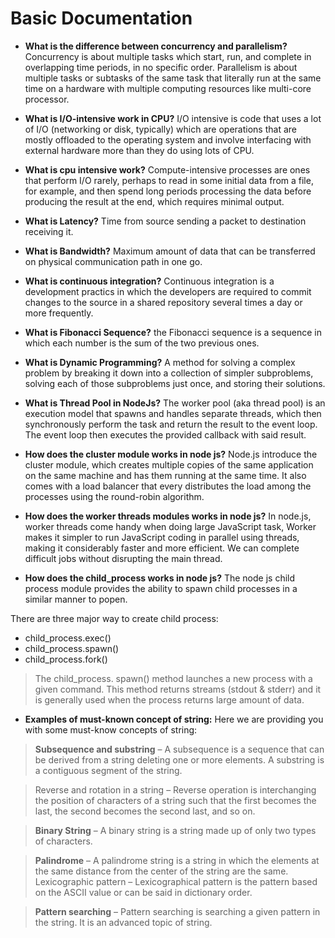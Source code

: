 # **Basic Documentation**

* **What is the difference between concurrency and parallelism?** Concurrency is about multiple tasks which start, run, and complete in overlapping time periods, in no specific order. Parallelism is about multiple tasks or subtasks of the same task that literally run at the same time on a hardware with multiple computing resources like multi-core processor.

* **What is I/O-intensive work in CPU?** I/O intensive is code that uses a lot of I/O (networking or disk, typically) which are operations that are mostly offloaded to the operating system and involve interfacing with external hardware more than they do using lots of CPU.

* **What is cpu intensive work?** Compute-intensive processes are ones that perform I/O rarely, perhaps to read in some initial data from a file, for example, and then spend long periods processing the data before producing the result at the end, which requires minimal output.

* **What is Latency?** Time from source sending a packet to destination receiving it.

* **What is Bandwidth?** Maximum amount of data that can be transferred on physical communication path in one go.

* **What is continuous integration?** Continuous integration is a development practics in which the developers are required to commit changes to the source in a shared repository several times a day or more frequently.

* **What is Fibonacci Sequence?** the Fibonacci sequence is a sequence in which each number is the sum of the two previous ones.

* **What is Dynamic Programming?** A method for solving a complex problem by breaking it down into a collection of simpler subproblems, solving each of those subproblems just once, and storing their solutions.

* **What is Thread Pool in NodeJs?** The worker pool (aka thread pool) is an execution model that spawns and handles separate threads, which then synchronously perform the task and return the result to the event loop. The event loop then executes the provided callback with said result.

* **How does the cluster module works in node js?** Node.js introduce the cluster module, which creates multiple copies of the same application on the same machine and has them running at the same time. It also comes with a load balancer that every distributes the load among the processes using the round-robin algorithm.

* **How does the worker threads modules works in node js?** In node.js, worker threads come handy when doing large JavaScript task, Worker makes it simpler to run JavaScript coding in parallel using threads, making it considerably faster and more efficient. We can complete difficult jobs without disrupting the main thread.

* **How does the child_process works in node js?** The node js child process module provides the ability to spawn child processes in a similar manner to popen.

There are three major way to create child process:

* child_process.exec()
* child_process.spawn()
* child_process.fork()

> The child_process. spawn() method launches a new process with a given command. This method returns streams (stdout & stderr) and it is generally used when the process returns large amount of data.

* **Examples of must-known concept of string:** Here we are providing you with some must-know concepts of string:

> **Subsequence and substring** – A subsequence is a sequence that can be derived from a string deleting one or more elements. A substring is a contiguous segment of the string.

> Reverse and rotation in a string – Reverse operation is interchanging the position of characters of a string such that the first becomes the last, the second becomes the second last, and so on.

> **Binary String** – A binary string is a string made up of only two types of characters.

> **Palindrome** – A palindrome string is a string in which the elements at the same distance from the center of the string are the same. Lexicographic pattern – Lexicographical pattern is the pattern based on the ASCII value or can be said in dictionary order.

> **Pattern searching** – Pattern searching is searching a given pattern in the string. It is an advanced topic of string.
